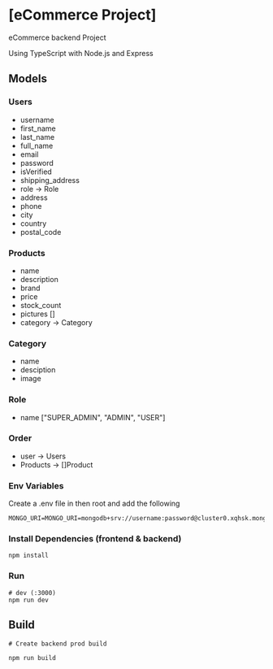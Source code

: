# [eCommerce Project]

eCommerce backend  Project 

Using TypeScript with Node.js and Express

## Models

### Users

-   username
-   first_name
-   last_name
-   full_name
-   email
-   password
-   isVerified
-   shipping_address
-   role -> Role
-   address
-   phone
-   city
-   country
-   postal_code

### Products

-   name
-   description
-   brand
-   price
-   stock_count
-   pictures []
-   category -> Category

### Category

-   name
-   desciption
-   image

### Role

-   name ["SUPER_ADMIN", "ADMIN", "USER"]

### Order

-   user -> Users
-   Products -> []Product



### Env Variables

Create a .env file in then root and add the following

```
MONGO_URI=MONGO_URI=mongodb+srv://username:password@cluster0.xqhsk.mongodb.net/DBname
```

### Install Dependencies (frontend & backend)

```
npm install
```

### Run

```
# dev (:3000) 
npm run dev

```

## Build 

```
# Create backend prod build

npm run build
```
